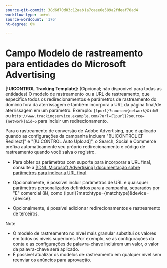```yaml
---
source-git-commit: 38d6d70d03c12aab1a7caee6e589a2fdeaf78ad4
workflow-type: tm+mt
source-wordcount: '176'
ht-degree: 0%

---
```

# Campo Modelo de rastreamento para entidades do Microsoft Advertising

<!-- Search CRUD and bulk edit of Microsoft entity settings -->

**[!UICONTROL Tracking Template]:** (Opcional; não disponível para todas as entidades) O modelo de rastreamento ou a URL de rastreamento, que especifica todos os redirecionamentos e parâmetros de rastreamento do domínio fora da aterrissagem e também incorpora a URL da página final/de aterrissagem em um parâmetro. Exemplo: `{lpurl}?source={network}&id=5` ou `http://www.trackingservice.example.com/?url={lpurl}?source={network}&id=5` para incluir um redirecionamento.

Para o rastreamento de conversão de Adobe Advertising, que é aplicado quando as configurações da campanha incluem &quot;[!UICONTROL EF Redirect]&quot; e &quot;[!UICONTROL Auto Upload]&quot;, o Search, Social e Commerce prefixa automaticamente seu próprio redirecionamento e código de rastreamento quando você salva o registro.

* Para obter os parâmetros com suporte para incorporar a URL final, consulte a [[!DNL Microsoft Advertising] documentação sobre parâmetros para indicar a URL final](https://help.ads.microsoft.com/#apex/3/en/56799).

* Opcionalmente, é possível incluir parâmetros de URL e quaisquer parâmetros personalizados definidos para a campanha, separados por &quot;E&quot; comercial (&amp;), como {lpurl}?matchtype={matchtype}&amp;device={device}.

* Opcionalmente, é possível adicionar redirecionamentos e rastreamento de terceiros.

<!-- Some entities may need additional/different notes. Try to keep this applicable to all MS entities. -->

>[!NOTE]
>
>* O modelo de rastreamento no nível mais granular substitui os valores em todos os níveis superiores. Por exemplo, se as configurações da conta e as configurações de palavra-chave incluírem um valor, o valor da palavra-chave será aplicado.
>* É possível atualizar os modelos de rastreamento em qualquer nível sem reenviar os anúncios para aprovação.
